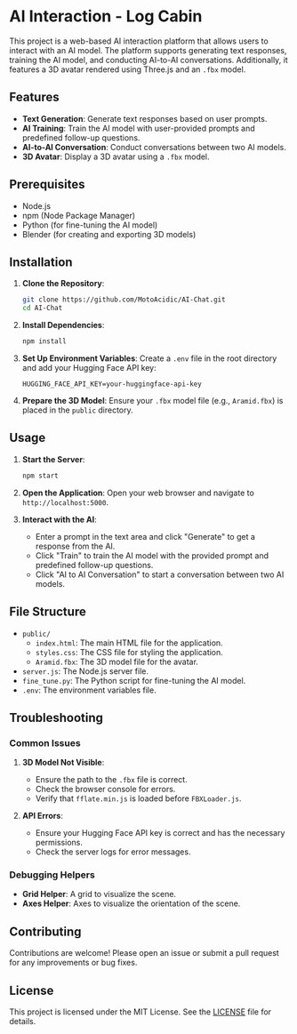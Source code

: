 # AI Interaction - Log Cabin

This project is a web-based AI interaction platform that allows users to interact with an AI model. The platform supports generating text responses, training the AI model, and conducting AI-to-AI conversations. Additionally, it features a 3D avatar rendered using Three.js and an `.fbx` model.

## Features

- **Text Generation**: Generate text responses based on user prompts.
- **AI Training**: Train the AI model with user-provided prompts and predefined follow-up questions.
- **AI-to-AI Conversation**: Conduct conversations between two AI models.
- **3D Avatar**: Display a 3D avatar using a `.fbx` model.

## Prerequisites

- Node.js
- npm (Node Package Manager)
- Python (for fine-tuning the AI model)
- Blender (for creating and exporting 3D models)

## Installation

1. **Clone the Repository**:
    ```sh
    git clone https://github.com/MotoAcidic/AI-Chat.git
    cd AI-Chat
    ```

2. **Install Dependencies**:
    ```sh
    npm install
    ```

3. **Set Up Environment Variables**:
    Create a `.env` file in the root directory and add your Hugging Face API key:
    ```env
    HUGGING_FACE_API_KEY=your-huggingface-api-key
    ```

4. **Prepare the 3D Model**:
    Ensure your `.fbx` model file (e.g., `Aramid.fbx`) is placed in the `public` directory.

## Usage

1. **Start the Server**:
    ```sh
    npm start
    ```

2. **Open the Application**:
    Open your web browser and navigate to `http://localhost:5000`.

3. **Interact with the AI**:
    - Enter a prompt in the text area and click "Generate" to get a response from the AI.
    - Click "Train" to train the AI model with the provided prompt and predefined follow-up questions.
    - Click "AI to AI Conversation" to start a conversation between two AI models.

## File Structure

- `public/`
  - `index.html`: The main HTML file for the application.
  - `styles.css`: The CSS file for styling the application.
  - `Aramid.fbx`: The 3D model file for the avatar.
- `server.js`: The Node.js server file.
- `fine_tune.py`: The Python script for fine-tuning the AI model.
- `.env`: The environment variables file.

## Troubleshooting

### Common Issues

1. **3D Model Not Visible**:
    - Ensure the path to the `.fbx` file is correct.
    - Check the browser console for errors.
    - Verify that `fflate.min.js` is loaded before `FBXLoader.js`.

2. **API Errors**:
    - Ensure your Hugging Face API key is correct and has the necessary permissions.
    - Check the server logs for error messages.

### Debugging Helpers

- **Grid Helper**: A grid to visualize the scene.
- **Axes Helper**: Axes to visualize the orientation of the scene.

## Contributing

Contributions are welcome! Please open an issue or submit a pull request for any improvements or bug fixes.

## License

This project is licensed under the MIT License. See the [LICENSE](LICENSE) file for details.
